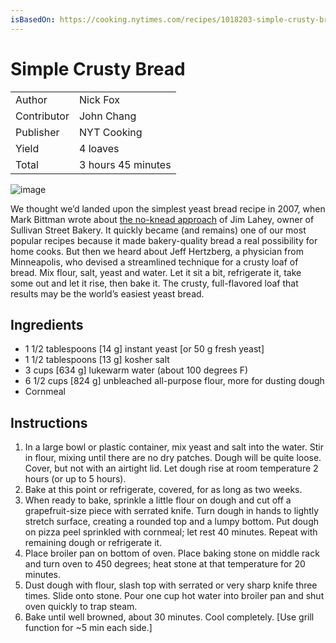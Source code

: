 ```yaml
---
isBasedOn: https://cooking.nytimes.com/recipes/1018203-simple-crusty-bread
---
```


# Simple Crusty Bread

|             |                    |
| ----------- | ------------------ |
| Author      | Nick Fox           |
| Contributor | John Chang         |
| Publisher   | NYT Cooking        |
| Yield       | 4 loaves           |
| Total       | 3 hours 45 minutes |

![image](https://static01.nyt.com/images/2017/08/08/insider/simple-crusty-bread/simple-crusty-bread-square640-v2.jpg)

We thought we’d landed upon the simplest yeast bread recipe in 2007, when Mark Bittman wrote about <a href=" https://cooking.nytimes.com/recipes/11376-no-knead-bread">the no-knead approach</a> of Jim Lahey, owner of Sullivan Street Bakery. It quickly became (and remains) one of our most popular recipes because it made bakery-quality bread a real possibility for home cooks. But then we heard about Jeff Hertzberg, a physician from Minneapolis, who devised a streamlined technique for a crusty loaf of bread. Mix flour, salt, yeast and water. Let it sit a bit, refrigerate it, take some out and let it rise, then bake it. The crusty, full-flavored loaf that results may be the world’s easiest yeast bread.

## Ingredients

- 1 1/2 tablespoons [14 g] instant yeast [or 50 g fresh yeast]
- 1 1/2 tablespoons [13 g] kosher salt
- 3 cups [634 g] lukewarm water (about 100 degrees F)
- 6 1/2 cups [824 g] unbleached all-purpose flour, more for dusting dough
- Cornmeal

## Instructions

1. In a large bowl or plastic container, mix yeast and salt into the water. Stir in flour, mixing until there are no dry patches. Dough will be quite loose. Cover, but not with an airtight lid. Let dough rise at room temperature 2 hours (or up to 5 hours).
1. Bake at this point or refrigerate, covered, for as long as two weeks.
1. When ready to bake, sprinkle a little flour on dough and cut off a grapefruit-size piece with serrated knife. Turn dough in hands to lightly stretch surface, creating a rounded top and a lumpy bottom. Put dough on pizza peel sprinkled with cornmeal; let rest 40 minutes. Repeat with remaining dough or refrigerate it.
1. Place broiler pan on bottom of oven. Place baking stone on middle rack and turn oven to 450 degrees; heat stone at that temperature for 20 minutes.
1. Dust dough with flour, slash top with serrated or very sharp knife three times. Slide onto stone. Pour one cup hot water into broiler pan and shut oven quickly to trap steam.
1. Bake until well browned, about 30 minutes. Cool completely. [Use grill function for ~5 min each side.]
